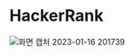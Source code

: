 # HackerRank

![화면 캡처 2023-01-16 201739](https://user-images.githubusercontent.com/51697316/212666108-67c68775-55e9-4a28-8eee-11e8009b6a21.png)
